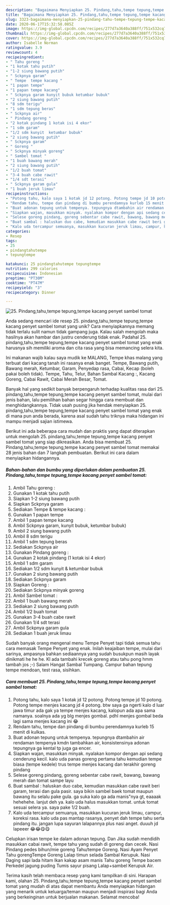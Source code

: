```yaml
---
description: "Bagaimana Menyiapkan 25. Pindang,tahu,tempe tepung,tempe kacang penyet sambel tomat, Menggugah Selera"
title: "Bagaimana Menyiapkan 25. Pindang,tahu,tempe tepung,tempe kacang penyet sambel tomat, Menggugah Selera"
slug: 3323-bagaimana-menyiapkan-25-pindang-tahu-tempe-tepung-tempe-kacang-penyet-sambel-tomat-menggugah-selera
date: 2020-06-17T15:32:58.085Z
image: https://img-global.cpcdn.com/recipes/277d7a3640a388ff/751x532cq70/25-pindangtahutempe-tepungtempe-kacang-penyet-sambel-tomat-foto-resep-utama.jpg
thumbnail: https://img-global.cpcdn.com/recipes/277d7a3640a388ff/751x532cq70/25-pindangtahutempe-tepungtempe-kacang-penyet-sambel-tomat-foto-resep-utama.jpg
cover: https://img-global.cpcdn.com/recipes/277d7a3640a388ff/751x532cq70/25-pindangtahutempe-tepungtempe-kacang-penyet-sambel-tomat-foto-resep-utama.jpg
author: Isabelle Norman
ratingvalue: 3.9
reviewcount: 4
recipeingredient:
- " Tahu goreng "
- "1 kotak tahu putih"
- "1-2 siung bawang putih"
- " Sckpnya garam"
- " Tempe  tempe kacang "
- "1 papan tempe"
- "1 papan tempe kacang"
- " Sckpnya garam kunyit bubuk ketumbar bubuk"
- "2 siung bawang putih"
- "8 sdm terigu"
- "1 sdm tepung beras"
- " Sckpnya air"
- " Pindang goreng "
- "2 kotak pindang 1 kotak isi 4 ekor"
- "1 sdm garam"
- "1/2 sdm kunyit  ketumbar bubuk"
- "2 siung bawang putih"
- " Sckpnya garam"
- " Goreng "
- " Sckpnya minyak goreng"
- " Sambel tomat "
- "1 buah bawang merah"
- "2 siung bawang putih"
- "1/2 buah tomat"
- "3-4 buah cabe rawit"
- "1/4 sdt terasi"
- " Sckpnya garam gula"
- "1 buah jeruk limau"
recipeinstructions:
- "Potong tahu, kalo saya 1 kotak jd 12 potong. Potong tempe jd 10 potong. Potong tempe menjes kacang jd 4 potong. btw saya ga ngerti kalo d luar jawa timur ada gak ya tempe menjes kacang, kalopun ada apa sama namanya. soalnya ada yg blg menjes gombal. pdhl menjes gombal beda lagi sama menjes kacang ini 😂"
- "Rendam tahu, tempe dan pindang di bumbu perendamnya kurleb 15 menit di kulkas."
- "Buat adonan tepung untuk tempenya. tepungnya dtambahin air rendaman tempenya kmdn tambahkan air, konsistensinya adonan tepungnya ga kental tp juga ga encer."
- "Siapkan wajan, masukkan minyak. nyalakan kompor dengan api sedang cenderung kecil. kalo uda panas goreng pertama tahu kemudian tempe biasa (tempe kedele) trus tempe menjes kacang dan terakhir goreng pindang"
- "Selese goreng pindang, goreng sebentar cabe rawit, bawang, bawang merah dan tomat sampe layu"
- "Buat sambal : haluskan duo cabe, kemudian masukkan cabe rawit beri garam, terasi dan gula pasir. saya bikin sambel baek tomat maupun bawang itu selalu pake gula. ga suka kalo ga ada manis&#34;nya gt, eaaaak hehehehe. lanjut deh ya. kalo uda halus masukkan tomat. untuk tomat sesuai selera ya. saya pake 1/2 buah."
- "Kalo uda tercampur semuanya, masukkan kucuran jeruk limau, campur, koreksi rasa. kalo uda pas mantap rasanya, penyet dah tempe tahu serta pindang itu. jangan lupa sayuran lalapannya plus nasi anget. duuuh jd lapeeer 😂😂😋😋"
categories:
- Resep
tags:
- 25
- pindangtahutempe
- tepungtempe

katakunci: 25 pindangtahutempe tepungtempe 
nutrition: 299 calories
recipecuisine: Indonesian
preptime: "PT30M"
cooktime: "PT47M"
recipeyield: "3"
recipecategory: Dinner

---
```



![25. Pindang,tahu,tempe tepung,tempe kacang penyet sambel tomat](https://img-global.cpcdn.com/recipes/277d7a3640a388ff/751x532cq70/25-pindangtahutempe-tepungtempe-kacang-penyet-sambel-tomat-foto-resep-utama.jpg)

Anda sedang mencari ide resep 25. pindang,tahu,tempe tepung,tempe kacang penyet sambel tomat yang unik? Cara menyiapkannya memang tidak terlalu sulit namun tidak gampang juga. Kalau salah mengolah maka hasilnya akan hambar dan justru cenderung tidak enak. Padahal 25. pindang,tahu,tempe tepung,tempe kacang penyet sambel tomat yang enak harusnya sih memiliki aroma dan cita rasa yang bisa memancing selera kita.

Ini makanan wajib kalau saya mudik ke MALANG, Tempe khas malang yang terbuat dari kacang tanah ini rasanya enak banget. Tempe, Bawang putih, Bawang merah, Ketumbar, Garam, Penyedap rasa, Cabai, Kecap (boleh pakai boleh tidak). Tempe, Tahu, Telur, Bahan Sambal Kacang :, Kacang Goreng, Cabai Rawit, Cabai Merah Besar, Tomat.

Banyak hal yang sedikit banyak berpengaruh terhadap kualitas rasa dari 25. pindang,tahu,tempe tepung,tempe kacang penyet sambel tomat, mulai dari jenis bahan, lalu pemilihan bahan segar hingga cara membuat dan menghidangkannya. Tidak usah pusing jika hendak menyiapkan 25. pindang,tahu,tempe tepung,tempe kacang penyet sambel tomat yang enak di mana pun anda berada, karena asal sudah tahu triknya maka hidangan ini mampu menjadi sajian istimewa.


Berikut ini ada beberapa cara mudah dan praktis yang dapat diterapkan untuk mengolah 25. pindang,tahu,tempe tepung,tempe kacang penyet sambel tomat yang siap dikreasikan. Anda bisa membuat 25. Pindang,tahu,tempe tepung,tempe kacang penyet sambel tomat memakai 28 jenis bahan dan 7 langkah pembuatan. Berikut ini cara dalam menyiapkan hidangannya.

<!--inarticleads1-->

##### Bahan-bahan dan bumbu yang diperlukan dalam pembuatan 25. Pindang,tahu,tempe tepung,tempe kacang penyet sambel tomat:

1. Ambil  Tahu goreng :
1. Gunakan 1 kotak tahu putih
1. Siapkan 1-2 siung bawang putih
1. Siapkan  Sckpnya garam
1. Sediakan  Tempe &amp; tempe kacang :
1. Gunakan 1 papan tempe
1. Ambil 1 papan tempe kacang
1. Ambil  Sckpnya garam, kunyit bubuk, ketumbar bubuk)
1. Ambil 2 siung bawang putih
1. Ambil 8 sdm terigu
1. Ambil 1 sdm tepung beras
1. Sediakan  Sckpnya air
1. Gunakan  Pindang goreng :
1. Gunakan 2 kotak pindang (1 kotak isi 4 ekor)
1. Ambil 1 sdm garam
1. Sediakan 1/2 sdm kunyit &amp; ketumbar bubuk
1. Gunakan 2 siung bawang putih
1. Sediakan  Sckpnya garam
1. Siapkan  Goreng :
1. Sediakan  Sckpnya minyak goreng
1. Ambil  Sambel tomat :
1. Ambil 1 buah bawang merah
1. Sediakan 2 siung bawang putih
1. Ambil 1/2 buah tomat
1. Gunakan 3-4 buah cabe rawit
1. Gunakan 1/4 sdt terasi
1. Ambil  Sckpnya garam gula
1. Sediakan 1 buah jeruk limau


Sudah banyak orang mengenal menu Tempe Penyet tapi tidak semua tahu cara memasak Tempe Penyet yang enak. Inilah keajaiban tempe, mulai dari sarinya, ampasnya bahkan sediaannya yang sudah busukpun masih layak dinikmati he he he. Kl ada tambahi krecek goreng atau tahu pong hmm tambah jos ;-) Salam Hangat Sambal Tumpang. Campur bahan tepung tempe mendoan, test rasa, sisihkan. 

<!--inarticleads2-->

##### Cara membuat 25. Pindang,tahu,tempe tepung,tempe kacang penyet sambel tomat:

1. Potong tahu, kalo saya 1 kotak jd 12 potong. Potong tempe jd 10 potong. Potong tempe menjes kacang jd 4 potong. btw saya ga ngerti kalo d luar jawa timur ada gak ya tempe menjes kacang, kalopun ada apa sama namanya. soalnya ada yg blg menjes gombal. pdhl menjes gombal beda lagi sama menjes kacang ini 😂
1. Rendam tahu, tempe dan pindang di bumbu perendamnya kurleb 15 menit di kulkas.
1. Buat adonan tepung untuk tempenya. tepungnya dtambahin air rendaman tempenya kmdn tambahkan air, konsistensinya adonan tepungnya ga kental tp juga ga encer.
1. Siapkan wajan, masukkan minyak. nyalakan kompor dengan api sedang cenderung kecil. kalo uda panas goreng pertama tahu kemudian tempe biasa (tempe kedele) trus tempe menjes kacang dan terakhir goreng pindang
1. Selese goreng pindang, goreng sebentar cabe rawit, bawang, bawang merah dan tomat sampe layu
1. Buat sambal : haluskan duo cabe, kemudian masukkan cabe rawit beri garam, terasi dan gula pasir. saya bikin sambel baek tomat maupun bawang itu selalu pake gula. ga suka kalo ga ada manis&#34;nya gt, eaaaak hehehehe. lanjut deh ya. kalo uda halus masukkan tomat. untuk tomat sesuai selera ya. saya pake 1/2 buah.
1. Kalo uda tercampur semuanya, masukkan kucuran jeruk limau, campur, koreksi rasa. kalo uda pas mantap rasanya, penyet dah tempe tahu serta pindang itu. jangan lupa sayuran lalapannya plus nasi anget. duuuh jd lapeeer 😂😂😋😋


Celupkan irisan tempe ke dalam adonan tepung. Dan Jika sudah mendidih masukkan cabai rawit, tempe tahu yang sudah di goreng dan cecek. Nasi Pindang pedes bihun/mie goreng Tahu/tempe Goreng. Nasi Ayam Penyet Tahu gorengTempe Goreng Lalap timun selada Sambal Kerupuk. Nasi Daging sapi lada hitam Ikan kakap asam manis Tahu goreng Tempe bacem Perkedel jagung puding Tumis sayur pisang Lalap+sambel Kerupuk Air. 

Terima kasih telah membaca resep yang kami tampilkan di sini. Harapan kami, olahan 25. Pindang,tahu,tempe tepung,tempe kacang penyet sambel tomat yang mudah di atas dapat membantu Anda menyiapkan hidangan yang menarik untuk keluarga/teman maupun menjadi inspirasi bagi Anda yang berkeinginan untuk berjualan makanan. Selamat mencoba!
